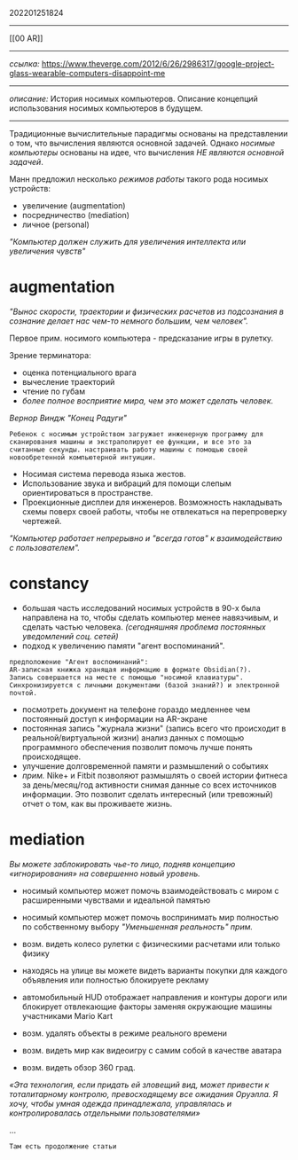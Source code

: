 202201251824
***
[[00 AR]]
***
*ссылка:*
https://www.theverge.com/2012/6/26/2986317/google-project-glass-wearable-computers-disappoint-me

***

*описание:*
История носимых компьютеров.
Описание концепций использования носимых компьютеров в будущем.
***
Традиционные вычислительные парадигмы основаны на представлении о том, что вычисления являются основной задачей.
Однако *носимые компьютеры* основаны на идее, что вычисления *НЕ являются основной задачей*.  
  
Манн предложил несколько *режимов работы* такого рода носимых устройств: 
- увеличение (augmentation)
- посредничество (mediation)
- личное (personal)

*"Компьютер должен служить для увеличения интеллекта или увеличения чувств"*
# augmentation
*"Вынос скорости, траектории и физических расчетов из подсознания в сознание делает нас чем-то немного большим, чем человек".*

Первое прим. носимого компьютера - предсказание игры в рулетку.

Зрение терминатора:
- оценка потенциального врага
- вычесление траекторий
- чтение по губам
- *более полное восприятие мира, чем это может сделать человек.*

*Вернор Виндж "Конец Радуги"*
```
Ребенок с носимым устройством загружает инженерную программу для сканирования машины и экстраполирует ее функции, и все это за считанные секунды. настраивать работу машины с помощью своей новообретенной компьютерной интуиции.
```

- Носимая система перевода языка жестов.
- Использование звука и вибраций для помощи слепым ориентироваться в пространстве.
- Проекционные дисплеи для инженеров.
Возможность накладывать схемы поверх своей работы, чтобы не отвлекаться на перепроверку чертежей.

*"Компьютер работает непрерывно и "всегда готов" к взаимодействию с пользователем".*
# constancy
- большая часть исследований носимых устройств в 90-х была направлена на то, чтобы сделать компьютер менее навязчивым, и сделать частью человека.
*(сегодняшняя проблема постоянных уведомлений соц. сетей)*
- подход к увеличению памяти "агент воспоминаний".
```
предположение "Агент воспоминаний":
AR-записная книжка хранящая информацию в формате Obsidian(?).
Запись совершается на месте с помощью "носимой клавиатуры".
Синхронизируется с личными документами (базой знаний?) и электронной почтой.
```
- посмотреть документ на телефоне гораздо медленнее чем постоянный доступ к информации на AR-экране
- постоянная запись "журнала жизни"
(запись всего что происходит в реальной/виртуальной жизни)
анализ данных с помощью программного обеспечения позволит помочь лучше понять происходящее.
- улучшение долговременной памяти и размышлений о событиях
- *прим.* 
Nike+ и Fitbit позволяют размышлять о своей истории фитнеса за день/месяц/год активности снимая данные со всех источников информации.
Это позволит сделать интересный (или тревожный) отчет о том, как вы проживаете жизнь.



# mediation
*Вы можете заблокировать чье-то лицо, подняв концепцию «игнорирования» на совершенно новый уровень.*
- носимый компьютер может помочь взаимодействовать с миром с расширенными чувствами и идеальной памятью
- носимый компьютер может помочь воспринимать мир полностью по собственному выбору
*"Уменьшенная реальность"*
*прим.*
- возм. видеть колесо рулетки с физическими расчетами или только физику
- находясь на улице вы можете видеть варианты покупки для каждого объявления или полностью блокируете рекламу
- автомобильный HUD отображает направления и контуры дороги или блокирует отвлекающие факторы заменяя окружающие машины участниками Mario Kart

- возм. удалять объекты в режиме реального времени
- возм. видеть мир как видеоигру с самим собой в качестве аватара
- возм. видеть обзор 360 град.

*«Эта технология, если придать ей зловещий вид, может привести к тоталитарному контролю, превосходящему все ожидания Оруэлла. Я хочу, чтобы умная одежда принадлежала, управлялась и контролировалась отдельными пользователями»*

...
```
Там есть продолжение статьи
```
